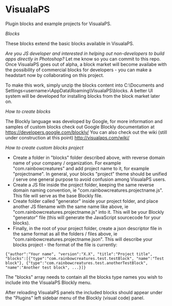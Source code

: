 # VisualaPS

Plugin blocks and example projects for VisualaPS. 

*Blocks*

These blocks extend the basic blocks available in VisualaPS. 

*Are you JS developer and interested in helping out non-developers to build apps directly in Photoshop?*
Let me know so you can commit to this repo. Once VisualaPS goes out of alpha, a block market will become availabe with the possibility of commercial blocks for developers - you can make a headstart now by collaborating on this project.

To make this work, simply unzip the blocks content into C:\Documents and Settings\<username>\AppData\Roaming\VisualaPS\blocks\. A better UI system will be developed for installing blocks from the block market later on.

*How to create blocks*

The Blockly language was developed by Google, for more information and samples of custom blocks check out Google Blockly documentation at https://developers.google.com/blockly/
You can also check out the wiki (still under construction at this point) http://visualaps.com/wiki/

*How to create custom blocks project*

- Create a folder in "blocks" folder described above, with reverse domain name of your company / organization. For example "com.rainbowcreatures" and add project name to it, for example "projectname". In general, your blocks "project" theme should be unified / serve one general purpose to avoid confusion among VisualaPS users.
- Create a JS file inside the project folder, keeping the same reverse domain naming convention, ie "com.rainbowcreatures.projectname.js". This file will serve as the base Blockly file.
- Create folder called "generator" inside your project folder, and place another JS filename with the same name like above, ie "com.rainbowcreatures.projectname.js" into it. This will be your Blockly "generator" file (this will generate the JavaScript sourcecode for your blocks).
- Finally, in the root of your project folder, create a json descriptor file in the same format as all the folders / files above, ie "com.rainbowcreatures.projectname.json". This will describe your blocks project - the format of the file is currently:

```
{"author":"Your name", "version":"X.X", "title":"Project title", "blocks":[{"type":"com.rainbowcreatures.test.testBlock", "name":"Test block"}, {"type":"com.rainbowcreatures.test.anotherTestBlock", "name":"Another test block", ...}]}
```

The "blocks" array needs to contain all the blocks type names you wish to include into the VisualaPS Blockly menu.

After reloading VisualaPS panels the included blocks should appear under the "Plugins" left sidebar menu of the Blockly (visual code) panel.